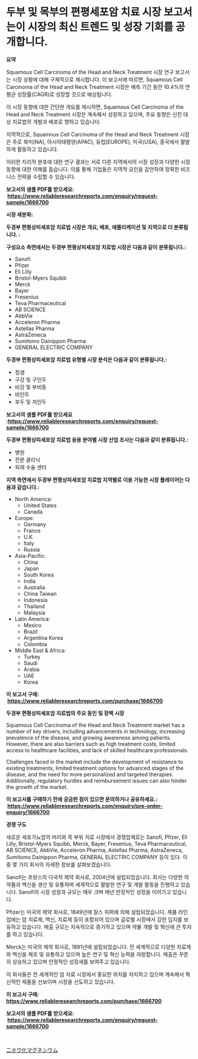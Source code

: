 <p><h1>두부 및 목부의 편평세포암 치료 시장 보고서는이 시장의 최신 트렌드 및 성장 기회를 공개합니다.</h1></p><p><strong>요약</strong></p>
<p><p>Squamous Cell Carcinoma of the Head and Neck Treatment 시장 연구 보고서는 시장 상황에 대해 구체적으로 제시합니다. 이 보고서에 따르면, Squamous Cell Carcinoma of the Head and Neck Treatment 시장은 예측 기간 동안 10.4%의 연평균 성장률(CAGR)로 성장할 것으로 예상됩니다.</p><p>이 시장 동향에 대한 간단한 개요를 제시하면, Squamous Cell Carcinoma of the Head and Neck Treatment 시장은 계속해서 성장하고 있으며, 주요 동향은 신진 대상 치료법의 개발과 배포로 향하고 있습니다.</p><p>지역적으로, Squamous Cell Carcinoma of the Head and Neck Treatment 시장은 주로 북미(NA), 아시아태평양(APAC), 유럽(EUROPE), 미국(USA), 중국에서 활발하게 활동하고 있습니다.</p><p>이러한 지리적 분포에 대한 연구 결과는 서로 다른 지역에서의 시장 성장과 다양한 시장 동향에 대한 이해를 돕습니다. 이를 통해 기업들은 지역적 요인을 감안하여 정확한 비즈니스 전략을 수립할 수 있습니다.</p></p>
<p><strong>보고서의 샘플 PDF를 받으세요: &nbsp;<a href="https://www.reliableresearchreports.com/enquiry/request-sample/1666700">https://www.reliableresearchreports.com/enquiry/request-sample/1666700</a></strong></p>
<p><strong>시장 세분화:</strong></p>
<p><strong> 두경부 편평상피세포암 치료법 시장은 개요, 배포, 애플리케이션 및 지역으로 더 분류됩니다. :</strong></p>
<p><strong>구성요소 측면에서는 두경부 편평상피세포암 치료법 시장은 다음과 같이 분류됩니다.:</strong></p>
<p><ul><li>Sanofi</li><li>Pfizer</li><li>Eli Lilly</li><li>Bristol-Myers Squibb</li><li>Merck</li><li>Bayer</li><li>Fresenius</li><li>Teva Pharmaceutical</li><li>AB SCIENCE</li><li>AbbVie</li><li>Acceleron Pharma</li><li>Astellas Pharma</li><li>AstraZeneca</li><li>Sumitomo Dainippon Pharma</li><li>GENERAL ELECTRIC COMPANY</li></ul></p>
<p><strong> 두경부 편평상피세포암 치료법 유형별 시장 분석은 다음과 같이 분류됩니다.:</strong></p>
<p><ul><li>침샘</li><li>구강 및 구인두</li><li>비강 및 부비동</li><li>비인두</li><li>후두 및 저인두</li></ul></p>
<p><strong>보고서의 샘플 PDF를 받으세요 :<a href="https://www.reliableresearchreports.com/enquiry/request-sample/1666700">https://www.reliableresearchreports.com/enquiry/request-sample/1666700</a></strong></p>
<p><strong> 두경부 편평상피세포암 치료법 응용 분야별 시장 산업 조사는 다음과 같이 분류됩니다.:</strong></p>
<p><ul><li>병원</li><li>전문 클리닉</li><li>외래 수술 센터</li></ul></p>
<p><strong>지역 측면에서 두경부 편평상피세포암 치료법 지역별로 이용 가능한 시장 플레이어는 다음과 같습니다.:</strong></p>
<p><ul>
    <li>
        North America:
        <ul>
            <li>United States</li>
            <li>Canada</li>
        </ul>
    </li>
    <li>
        Europe:
        <ul>
            <li>Germany</li>
            <li>France</li>
            <li>U.K.</li>
            <li>Italy</li>
            <li>Russia</li>
        </ul>
    </li>
    <li>
        Asia-Pacific:
        <ul>
            <li>China</li>
            <li>Japan</li>
            <li>South Korea</li>
            <li>India</li>
            <li>Australia</li>
            <li>China Taiwan</li>
            <li>Indonesia</li>
            <li>Thailand</li>
            <li>Malaysia</li>
        </ul>
    </li>
    <li>
        Latin America:
        <ul>
            <li>Mexico</li>
            <li>Brazil</li>
            <li>Argentina Korea</li>
            <li>Colombia</li>
        </ul>
    </li>
    <li>
        Middle East & Africa:
        <ul>
            <li>Turkey</li>
            <li>Saudi</li>
            <li>Arabia</li>
            <li>UAE</li>
            <li>Korea</li>
        </ul>
    </li>
    </ul></p>
<p><strong>이 보고서 구매: &nbsp;<a href="https://www.reliableresearchreports.com/purchase/1666700">https://www.reliableresearchreports.com/purchase/1666700</a></strong></p>
<p><strong>두경부 편평상피세포암 치료법의 주요 동인 및 장벽 시장</strong></p>
<p><p>Squamous Cell Carcinoma of the Head and Neck Treatment market has a number of key drivers, including advancements in technology, increasing prevalence of the disease, and growing awareness among patients. However, there are also barriers such as high treatment costs, limited access to healthcare facilities, and lack of skilled healthcare professionals. </p><p>Challenges faced in the market include the development of resistance to existing treatments, limited treatment options for advanced stages of the disease, and the need for more personalized and targeted therapies. Additionally, regulatory hurdles and reimbursement issues can also hinder the growth of the market.</p></p>
<p><strong>이 보고서를 구매하기 전에 궁금한 점이 있으면 문의하거나 공유하세요.: &nbsp;<a href="https://www.reliableresearchreports.com/enquiry/pre-order-enquiry/1666700">https://www.reliableresearchreports.com/enquiry/pre-order-enquiry/1666700</a></strong></p>
<p><strong>경쟁 구도</strong></p>
<p><p>새로운 세포가뇨암의 머리와 목 부위 치료 시장에서 경쟁업체로는 Sanofi, Pfizer, Eli Lilly, Bristol-Myers Squibb, Merck, Bayer, Fresenius, Teva Pharmaceutical, AB SCIENCE, AbbVie, Acceleron Pharma, Astellas Pharma, AstraZeneca, Sumitomo Dainippon Pharma, GENERAL ELECTRIC COMPANY 등이 있다. 이 중 몇 가지 회사의 자세한 정보를 살펴보겠습니다.</p><p>Sanofi는 프랑스의 다국적 제약 회사로, 2004년에 설립되었습니다. 회사는 다양한 의약품과 백신을 생산 및 유통하며 세계적으로 활발한 연구 및 개발 활동을 진행하고 있습니다. Sanofi의 시장 성장과 규모는 매우 크며 매년 안정적인 성장을 이어가고 있습니다.</p><p>Pfizer는 미국의 제약 회사로, 1849년에 찰스 피퍼에 의해 설립되었습니다. 제품 라인업에는 암 치료제, 백신, 치료제 등이 포함되어 있으며 글로벌 시장에서 강한 입지를 보유하고 있습니다. 매출 규모는 지속적으로 증가하고 있으며 약물 개발 및 혁신에 큰 투자를 하고 있습니다.</p><p>Merck는 미국의 제약 회사로, 1891년에 설립되었습니다. 전 세계적으로 다양한 치료제와 백신을 제조 및 유통하고 있으며 높은 연구 및 혁신 능력을 자랑합니다. 매출은 꾸준히 상승하고 있으며 안정적인 성장세를 보여주고 있습니다.</p><p>이 회사들은 전 세계적인 암 치료 시장에서 중요한 위치를 차지하고 있으며 계속해서 혁신적인 제품을 선보이며 시장을 선도하고 있습니다.</p></p>
<p><strong>이 보고서 구매: &nbsp; <a href="https://www.reliableresearchreports.com/purchase/1666700">https://www.reliableresearchreports.com/purchase/1666700</a></strong></p>
<p><strong>보고서의 샘플 PDF를 받으세요: &nbsp;<a href="https://www.reliableresearchreports.com/enquiry/request-sample/1666700">https://www.reliableresearchreports.com/enquiry/request-sample/1666700</a></strong><strong></strong></p>
<p>&nbsp;</p>
<p><p><a href="https://medium.com/@timslater46/%E3%83%9E%E3%82%B0%E3%83%8D%E3%82%B7%E3%82%A6%E3%83%A0%E3%82%B8%E3%83%9C%E3%83%A9%E3%82%A4%E3%83%88%E5%B8%82%E5%A0%B4%E3%81%AF-%E5%B8%82%E5%A0%B4%E3%82%B7%E3%82%A7%E3%82%A2-%E5%B8%82%E5%A0%B4%E5%8B%95%E5%90%91-%E5%B8%82%E5%A0%B4%E6%88%90%E9%95%B7%E3%81%AB%E9%96%A2%E3%81%99%E3%82%8B%E6%83%85%E5%A0%B1%E3%82%92%E6%8F%90%E4%BE%9B%E3%81%97%E3%81%A6%E3%81%84%E3%81%BE%E3%81%99-3719ea208e8b">二ホウ化マグネシウム</a></p></p>